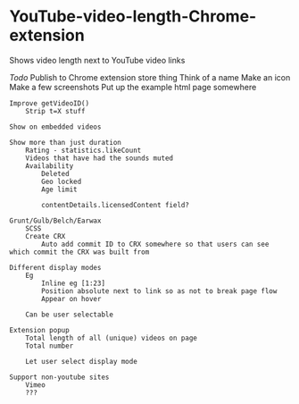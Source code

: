 YouTube-video-length-Chrome-extension
=====================================

Shows video length next to YouTube video links


*Todo*
	Publish to Chrome extension store thing
		Think of a name
		Make an icon
		Make a few screenshots
		Put up the example html page somewhere

	Improve getVideoID()
		Strip t=X stuff

	Show on embedded videos

	Show more than just duration
		Rating - statistics.likeCount
		Videos that have had the sounds muted
		Availability
			Deleted
			Geo locked
			Age limit

			contentDetails.licensedContent field?

	Grunt/Gulb/Belch/Earwax
		SCSS
		Create CRX
			Auto add commit ID to CRX somewhere so that users can see which commit the CRX was built from

	Different display modes
		Eg
			Inline eg [1:23]
			Position absolute next to link so as not to break page flow
			Appear on hover

		Can be user selectable

	Extension popup
		Total length of all (unique) videos on page
		Total number

		Let user select display mode

	Support non-youtube sites
		Vimeo
		???